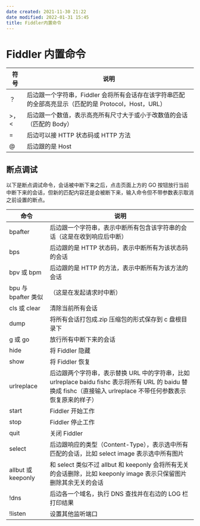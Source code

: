 ```yaml
---
date created: 2021-11-30 21:22
date modified: 2022-01-31 15:45
title: Fiddler内置命令
---
```

# Fiddler 内置命令

| 符号 | 说明|
|----| ----|
|？|后边跟一个字符串，Fiddler 会将所有会话存在该字符串匹配的全部高亮显示（匹配的是 Protocol，Host，URL）|
|\>，< | 后边跟一个数值，表示高亮所有尺寸大于或小于改数值的会话（匹配的 Body） |
|=|  后边可以接 HTTP 状态码或 HTTP 方法|
|@| 后边跟的是 Host|

## 断点调试

以下是断点调试命令，会话被中断下来之后，点击页面上方的 GO 按钮放行当前中断下来的会话，但新的匹配内容还是会被断下来，输入命令但不带参数表示取消之前设置的断点。

| 命令 | 说明 |
| --- | ---|
|bpafter |后边跟一个字符串，表示中断所有包含该字符串的会话（这是在收到响应后中断）|
|bps |  后边跟的是 HTTP 状态码，表示中断所有为该状态码的会话|
|bpv 或 bpm| 后边跟的是 HTTP 的方法，表示中断所有为该方法的会话|
|bpu 与 bpafter 类似|（这是在发起请求时中断）|
|cls 或 clear|   清除当前所有会话|
|dump|  将所有会话打包成.zip 压缩包的形式保存到 c 盘根目录下|
|g 或 go |  放行所有中断下来的会话|
|hide |   将 Fiddler 隐藏|
|show |  将 Fiddler 恢复|
|urlreplace |  后边跟两个字符串，表示替换 URL 中的字符串，比如 urlreplace baidu fishc 表示将所有 URL 的 baidu 替换成 fishc（直接输入 urlreplace 不带任何参数表示恢复原来的样子）|
|start |  Fiddler 开始工作|
|stop |   Fiddler 停止工作|
|quit |   关闭 Fiddler|
|select |  后边跟响应的类型（Content-Type），表示选中所有匹配的会话，比如 select image 表示选中所有图片|
|allbut 或 keeponly | 和 select 类似不过 allbut 和 keeponly 会将所有无关的会话删除，比如 keeponly image 表示只保留图片删除其余无关的会话|
|!dns |  后边各一个域名，执行 DNS 查找并在右边的 LOG 栏打印结果|
|!listen |  设置其他监听端口|
